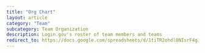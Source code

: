 ```yaml
---
title: "Org Chart"
layout: article
category: "Team"
subcategory: Team Organization
description: Login.gov's roster of team members and teams
redirect_to: https://docs.google.com/spreadsheets/d/1tiTR2ohdl0NIsrF4gJjNipEZ0z0oq1pOFWYjHg8Tbi0/edit#gid=0
---
```


